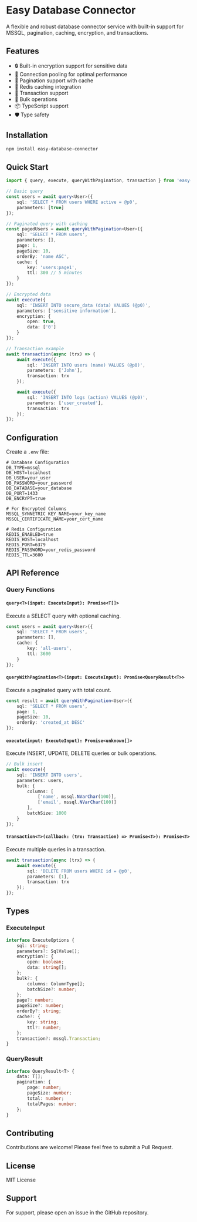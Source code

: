 # Easy Database Connector

A flexible and robust database connector service with built-in support for MSSQL, pagination, caching, encryption, and transactions.

## Features

- 🔒 Built-in encryption support for sensitive data
- 🚀 Connection pooling for optimal performance
- 📄 Pagination support with cache
- 💾 Redis caching integration
- 🔄 Transaction support
- 🔌 Bulk operations
- 📦 TypeScript support
- 🛡️ Type safety

## Installation

```bash
npm install easy-database-connector
```

## Quick Start

```typescript
import { query, execute, queryWithPagination, transaction } from 'easy-database-connector';

// Basic query
const users = await query<User>({
    sql: 'SELECT * FROM users WHERE active = @p0',
    parameters: [true]
});

// Paginated query with caching
const pagedUsers = await queryWithPagination<User>({
    sql: 'SELECT * FROM users',
    parameters: [],
    page: 1,
    pageSize: 10,
    orderBy: 'name ASC',
    cache: {
        key: 'users:page1',
        ttl: 300 // 5 minutes
    }
});

// Encrypted data
await execute({
    sql: 'INSERT INTO secure_data (data) VALUES (@p0)',
    parameters: ['sensitive information'],
    encryption: {
        open: true,
        data: ['0']
    }
});

// Transaction example
await transaction(async (trx) => {
    await execute({
        sql: 'INSERT INTO users (name) VALUES (@p0)',
        parameters: ['John'],
        transaction: trx
    });

    await execute({
        sql: 'INSERT INTO logs (action) VALUES (@p0)',
        parameters: ['user_created'],
        transaction: trx
    });
});
```

## Configuration

Create a `.env` file:

```env
# Database Configuration
DB_TYPE=mssql
DB_HOST=localhost
DB_USER=your_user
DB_PASSWORD=your_password
DB_DATABASE=your_database
DB_PORT=1433
DB_ENCRYPT=true

# For Encrypted Columns
MSSQL_SYNNETRIC_KEY_NAME=your_key_name
MSSQL_CERTIFICATE_NAME=your_cert_name

# Redis Configuration
REDIS_ENABLED=true
REDIS_HOST=localhost
REDIS_PORT=6379
REDIS_PASSWORD=your_redis_password
REDIS_TTL=3600
```

## API Reference

### Query Functions

#### `query<T>(input: ExecuteInput): Promise<T[]>`
Execute a SELECT query with optional caching.

```typescript
const users = await query<User>({
    sql: 'SELECT * FROM users',
    parameters: [],
    cache: {
        key: 'all-users',
        ttl: 3600
    }
});
```

#### `queryWithPagination<T>(input: ExecuteInput): Promise<QueryResult<T>>`
Execute a paginated query with total count.

```typescript
const result = await queryWithPagination<User>({
    sql: 'SELECT * FROM users',
    page: 1,
    pageSize: 10,
    orderBy: 'created_at DESC'
});
```

#### `execute(input: ExecuteInput): Promise<unknown[]>`
Execute INSERT, UPDATE, DELETE queries or bulk operations.

```typescript
// Bulk insert
await execute({
    sql: 'INSERT INTO users',
    parameters: users,
    bulk: {
        columns: [
            ['name', mssql.NVarChar(100)],
            ['email', mssql.NVarChar(100)]
        ],
        batchSize: 1000
    }
});
```

#### `transaction<T>(callback: (trx: Transaction) => Promise<T>): Promise<T>`
Execute multiple queries in a transaction.

```typescript
await transaction(async (trx) => {
    await execute({
        sql: 'DELETE FROM users WHERE id = @p0',
        parameters: [1],
        transaction: trx
    });
});
```

## Types

### ExecuteInput
```typescript
interface ExecuteOptions {
    sql: string;
    parameters?: SqlValue[];
    encryption?: {
        open: boolean;
        data: string[];
    };
    bulk?: {
        columns: ColumnType[];
        batchSize?: number;
    };
    page?: number;
    pageSize?: number;
    orderBy?: string;
    cache?: {
        key: string;
        ttl?: number;
    };
    transaction?: mssql.Transaction;
}
```

### QueryResult
```typescript
interface QueryResult<T> {
    data: T[];
    pagination: {
        page: number;
        pageSize: number;
        total: number;
        totalPages: number;
    };
}
```

## Contributing

Contributions are welcome! Please feel free to submit a Pull Request.

## License

MIT License

## Support

For support, please open an issue in the GitHub repository.